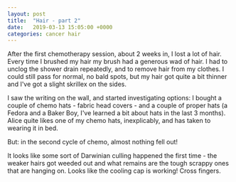 ```yaml
---
layout: post
title:  "Hair - part 2"
date:   2019-03-13 15:05:00 +0000
categories: cancer hair
---
```

After the first chemotherapy session, about 2 weeks in, I lost a lot of hair. Every time I brushed my hair my brush had a generous wad of hair. I had to unclog the shower drain repeatedly, and to remove hair from my clothes. I could still pass for normal, no bald spots, but my hair got quite a bit thinner and I've got a slight skrillex on the sides. 

I saw the writing on the wall, and started investigating options: I bought a couple of chemo hats - fabric head covers - and a couple of proper hats (a Fedora and a Baker Boy, I've learned a bit about hats in the last 3 months). Alice quite likes one of my chemo hats, inexplicably, and has taken to wearing it in bed.

But: in the second cycle of chemo, almost nothing fell out!

It looks like some sort of Darwinian culling happened the first time - the weaker hairs got weeded out and what remains are the tough scrappy ones that are hanging on. Looks like the cooling cap is working! Cross fingers.
